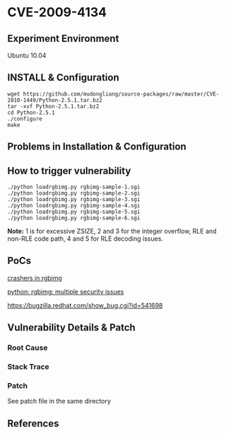 # CVE-2009-4134

## Experiment Environment

Ubuntu 10.04

## INSTALL & Configuration

```
wget https://github.com/mudongliang/source-packages/raw/master/CVE-2010-1449/Python-2.5.1.tar.bz2
tar -xvf Python-2.5.1.tar.bz2
cd Python-2.5.1
./configure
make
```

## Problems in Installation & Configuration


## How to trigger vulnerability

```
./python loadrgbimg.py rgbimg-sample-1.sgi
./python loadrgbimg.py rgbimg-sample-2.sgi
./python loadrgbimg.py rgbimg-sample-3.sgi
./python loadrgbimg.py rgbimg-sample-4.sgi
./python loadrgbimg.py rgbimg-sample-5.sgi
./python loadrgbimg.py rgbimg-sample-6.sgi
```

**Note:** 1 is for excessive ZSIZE, 2 and 3 for the integer overflow, RLE and non-RLE code path, 4 and 5 for RLE decoding issues. 

## PoCs

[crashers in rgbimg](https://bugs.python.org/issue8678)

[python: rgbimg: multiple security issues](https://bugzilla.redhat.com/show_bug.cgi?id=541698)

https://bugzilla.redhat.com/show_bug.cgi?id=541698
## Vulnerability Details & Patch

### Root Cause

### Stack Trace

### Patch

See patch file in the same directory

## References
